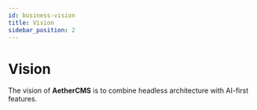 ```yaml
---
id: business-vision
title: Vision
sidebar_position: 2
---
```


# Vision

The vision of **AetherCMS** is to combine headless architecture with AI-first features.  

